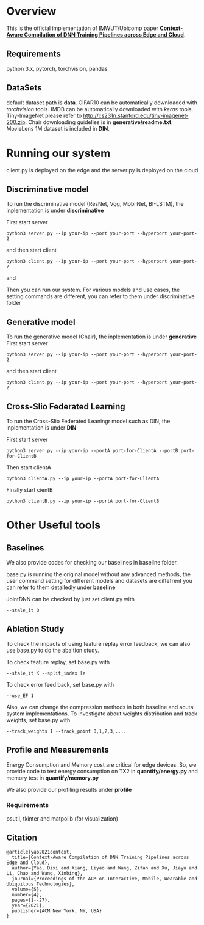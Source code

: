 # Overview
This is the official implementation of IMWUT/Ubicomp paper [**Context-Aware Compilation of DNN Training Pipelines across Edge and Cloud**](https://dl.acm.org/doi/abs/10.1145/3494981).
## Requirements
python 3.x, pytorch, torchvision, pandas
## DataSets
default dataset path is **data**. CIFAR10 can be automatically downloaded with *torchvision* tools. IMDB can be automatically downloaded with *keras* tools. Tiny-ImageNet please refer to http://cs231n.stanford.edu/tiny-imagenet-200.zip. Chair downloading guidelies is in **generative/readme.txt**. MovieLens 1M dataset is included in **DIN**.
# Running our system
client.py is deployed on the edge and the server.py is deployed on the cloud
## Discriminative model
To run the discriminative model (ResNet, Vgg, MobilNet, BI-LSTM), the inplementation is under **discriminative**

First start server
```
python3 server.py --ip your-ip --port your-port --hyperport your-port-2
```
and then start client
```
python3 client.py --ip your-ip --port your-port --hyperport your-port-2
```
and

Then you can run our system. For various models and use cases, the setting commands are different, you can refer to them under discriminative folder

## Generative model
To run the generative model (Chair), the inplementation is under **generative**
First start server
```
python3 server.py --ip your-ip --port your-port --hyperport your-port-2
```
and then start client
```
python3 client.py --ip your-ip --port your-port --hyperport your-port-2
```
## Cross-Slio Federated Learning
To run the Cross-Slio Federated Leaningr model such as DIN, the inplementation is under **DIN**

First start server
```
python3 server.py --ip your-ip --portA port-for-ClientA --portB port-for-ClientB
```
Then start clientA
```
python3 clientA.py --ip your-ip --portA port-for-ClientA
```
Finally start cientB
```
python3 clientB.py --ip your-ip --portA port-for-ClientB
```
# Other Useful tools
## Baselines
We also provide codes for checking our baselines in baseline folder. 

base.py is running the original model without any advanced methods, the user command setting for different models and datasets are diffefrent you can refer to them detailedly under **baseline**

JointDNN can be checked by just set client.py with
```
--stale_it 0
```
## Ablation Study
To check the impacts of using feature replay error feedback, we can also use base.py to do the abaltion study.

To check feature replay, set base.py with
```
--stale_it K --split_index le
```
To check error feed back, set base.py with
```
--use_EF 1
```
Also, we can change the compression methods in both baseline and acutal system implementations.
To investigate about weights distribution and track weights, set base.py with
```
--track_weights 1 --track_point 0,1,2,3,....
```
## Profile and Measurements
Energy Consumption and Memory cost are critical for edge devices. So, we provide code to test energy consumption on TX2 in **quantify/energy.py** and memory test in **quantify/memory.py**

We also provide our profiling results under **profile**
### Requirements
psutil, tkinter and matpolib (for visualization)

## Citation
```
@article{yao2021context,
  title={Context-Aware Compilation of DNN Training Pipelines across Edge and Cloud},
  author={Yao, Dixi and Xiang, Liyao and Wang, Zifan and Xu, Jiayu and Li, Chao and Wang, Xinbing},
  journal={Proceedings of the ACM on Interactive, Mobile, Wearable and Ubiquitous Technologies},
  volume={5},
  number={4},
  pages={1--27},
  year={2021},
  publisher={ACM New York, NY, USA}
}
```
